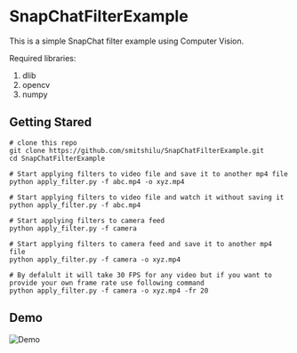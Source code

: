 # SnapChatFilterExample

This is a simple SnapChat filter example using Computer Vision. 

Required libraries:
  1. dlib
  2. opencv
  3. numpy
  
 ## Getting Stared
 ```
 # clone this repo
git clone https://github.com/smitshilu/SnapChatFilterExample.git
cd SnapChatFilterExample

# Start applying filters to video file and save it to another mp4 file
python apply_filter.py -f abc.mp4 -o xyz.mp4

# Start applying filters to video file and watch it without saving it
python apply_filter.py -f abc.mp4

# Start applying filters to camera feed
python apply_filter.py -f camera

# Start applying filters to camera feed and save it to another mp4 file
python apply_filter.py -f camera -o xyz.mp4

# By defalult it will take 30 FPS for any video but if you want to provide your own frame rate use following command
python apply_filter.py -f camera -o xyz.mp4 -fr 20
```

## Demo
![Demo](https://github.com/smitshilu/SnapChatFilterExample/blob/master/sample.gif)

